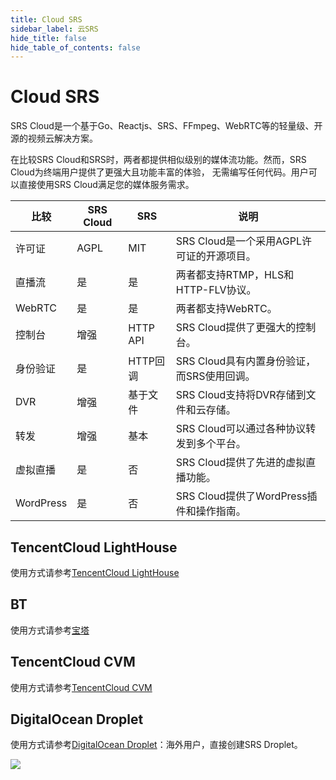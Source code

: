 ```yaml
---
title: Cloud SRS
sidebar_label: 云SRS
hide_title: false
hide_table_of_contents: false
---
```


# Cloud SRS

SRS Cloud是一个基于Go、Reactjs、SRS、FFmpeg、WebRTC等的轻量级、开源的视频云解决方案。

在比较SRS Cloud和SRS时，两者都提供相似级别的媒体流功能。然而，SRS Cloud为终端用户提供了更强大且功能丰富的体验，
无需编写任何代码。用户可以直接使用SRS Cloud满足您的媒体服务需求。

| 比较       | SRS Cloud | SRS      | 说明                            |
|----------|------|----------|-------------------------------|
| 许可证      | AGPL | MIT      | SRS Cloud是一个采用AGPL许可证的开源项目。   |
| 直播流      | 是    | 是        | 两者都支持RTMP，HLS和HTTP-FLV协议。     |
| WebRTC   | 是    | 是        | 两者都支持WebRTC。                  |
| 控制台      | 增强   | HTTP API | SRS Cloud提供了更强大的控制台。          |
| 身份验证     | 是    | HTTP回调   | SRS Cloud具有内置身份验证，而SRS使用回调。   |
| DVR      | 增强   | 基于文件     | SRS Cloud支持将DVR存储到文件和云存储。     |
| 转发       | 增强   | 基本       | SRS Cloud可以通过各种协议转发到多个平台。     |
| 虚拟直播     | 是    | 否        | SRS Cloud提供了先进的虚拟直播功能。        |
| WordPress | 是    | 否        | SRS Cloud提供了WordPress插件和操作指南。 |

## TencentCloud LightHouse

使用方式请参考[TencentCloud LightHouse](https://www.bilibili.com/video/BV1844y1L7dL/)

## BT

使用方式请参考[宝塔](https://mp.weixin.qq.com/s/nutc5eJ73aUa4Hc23DbCwQ)

## TencentCloud CVM

使用方式请参考[TencentCloud CVM](https://mp.weixin.qq.com/s/x-PjoKjJj6HRF-eCKX0KzQ)

## DigitalOcean Droplet

使用方式请参考[DigitalOcean Droplet](https://mp.weixin.qq.com/s/_GcJm15BGv1qbmHixPQAGQ)：海外用户，直接创建SRS Droplet。

![](https://ossrs.net/gif/v1/sls.gif?site=ossrs.net&path=/lts/doc/zh/v6/getting-started-cloud)


